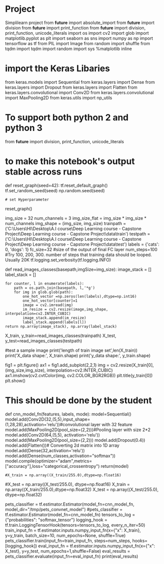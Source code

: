 # Project
Simplilearn project
from __future__ import absolute_import
from __future__ import division
from __future__ import print_function
from __future__ import division, print_function, unicode_literals
import os
import cv2
import glob
import matplotlib.pyplot as plt
import seaborn as sns
import numpy as np
import tensorflow as tf
from PIL import Image
from random import shuffle
from tqdm import tqdm
import random
import sys
%matplotlib inline

# import the Keras Libaries
from keras.models import Sequential
from keras.layers import Dense
from keras.layers import Dropout
from keras.layers import Flatten
from keras.layers.convolutional import Conv2D
from keras.layers.convolutional import MaxPooling2D
from keras.utils import np_utils


# To support both python 2 and python 3
from __future__ import division, print_function, unicode_literals


# to make this notebook's output stable across runs
def reset_graph(seed=42):
    tf.reset_default_graph()
    tf.set_random_seed(seed)
    np.random.seed(seed)
    
    # set Hyperparameter

reset_graph()

img_size = 32
num_channels = 3
img_size_flat = img_size * img_size * num_channels
img_shape = (img_size, img_size)
trainpath = ('C:\\Users\HI\Desktop\A.I course\Deep Learning course - Capstone Project\Deep Learning course - Capstone Project\data\train')
testpath = ('C:\\Users\HI\Desktop\A.I course\Deep Learning course - Capstone Project\Deep Learning course - Capstone Project\data\test')
labels = {'cats': 0, 'dogs': 1}
fc_size=32 #size of the output of final FC layer
num_steps=100 #Try 100, 200, 300. number of steps that training data should be looped. Usually 20K
tf.logging.set_verbosity(tf.logging.INFO)


def read_images_classes(basepath,imgSize=img_size):
    image_stack = []
    label_stack = []

    for counter, l in enumerate(labels):
        path = os.path.join(basepath, l,'*g')
        for img in glob.glob(path):
            one_hot_vector =np.zeros(len(labels),dtype=np.int16)
            one_hot_vector[counter]=1
            image = cv2.imread(img)
            im_resize = cv2.resize(image,img_shape, interpolation=cv2.INTER_CUBIC)
            image_stack.append(im_resize)
            label_stack.append(labels[l])            
    return np.array(image_stack), np.array(label_stack)

X_train, y_train=read_images_classes(trainpath)
X_test, y_test=read_images_classes(testpath)

#test a sample image
print('length of train image set',len(X_train))
print('X_data shape:', X_train.shape)
print('y_data shape:', y_train.shape)

fig1 = plt.figure() 
ax1 = fig1.add_subplot(2,2,1) 
img = cv2.resize(X_train[0],(img_size,img_size), interpolation=cv2.INTER_CUBIC)
ax1.imshow(cv2.cvtColor(img, cv2.COLOR_BGR2RGB))
plt.title(y_train[0])
plt.show()

# This should be done by the student
def cnn_model_fn(features, labels, mode):
    model=Sequential()
    model.add(Conv2D(32,(5,5),input_shape=(1,28,28),activation='relu'))#convolutional layer with 32 feature
    model.add(MaxPooling2D(pool_size=(2,2)))#Pooling layer with size 2*2
    model.add(Conv2D(64,(5,5), activation='relu'))
    model.add(MaxPooling2D(pool_size=(2,2)))
    model.add(Dropout(0.4))
    model.add(Flatten())# Converting 2d matrix into 1D array
    model.add(Dense(32,activation='relu'))
    model.add(Dense(num_classes,activation="softmax"))
    model.compile(optimizer="adam",metrics=["accuracy"],loss="categorical_crossentropy")
    return(model)
    
    #X_train = np.array((X_train/255.0),dtype=np.float16)
#X_test = np.array((X_test/255.0), dtype=np.float16)
X_train = np.array((X_train/255.0),dtype=np.float32)
X_test = np.array((X_test/255.0), dtype=np.float32)

pets_classifier = tf.estimator.Estimator(model_fn=cnn_model_fn, model_dir="/tmp/pets_convnet_model")
#pets_classifier = tf.estimator.Estimator(model_fn=cnn_model_fn)
tensors_to_log = {"probabilities": "softmax_tensor"}
logging_hook = tf.train.LoggingTensorHook(tensors=tensors_to_log, every_n_iter=50)
train_input_fn = tf.estimator.inputs.numpy_input_fn(x={"x": X_train}, y=y_train, batch_size=10,
                                                      num_epochs=None, shuffle=True)
pets_classifier.train(input_fn=train_input_fn, steps=num_steps, hooks=[logging_hook])
eval_input_fn = tf.estimator.inputs.numpy_input_fn(x={"x": X_test}, y=y_test, num_epochs=1,shuffle=False)
eval_results = pets_classifier.evaluate(input_fn=eval_input_fn)
print(eval_results)
